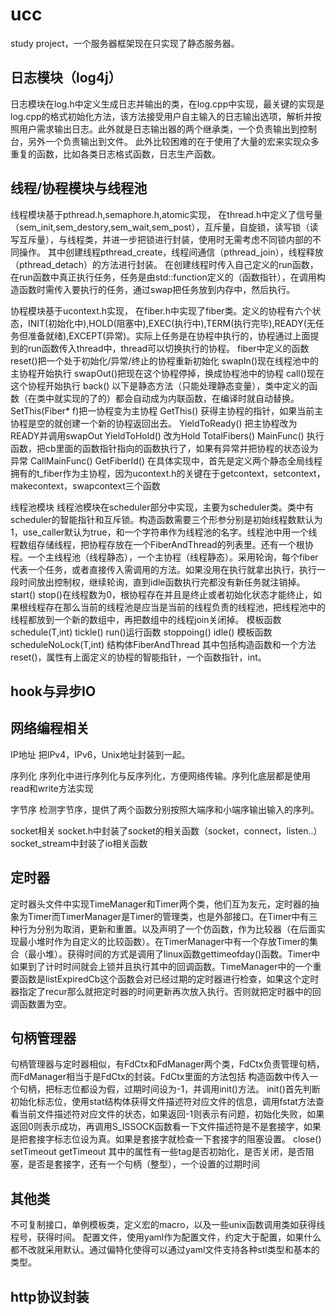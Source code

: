 # ucc
study project，一个服务器框架现在只实现了静态服务器。

## 日志模块（log4j）
日志模块在log.h中定义生成日志并输出的类，在log.cpp中实现，最关键的实现是log.cpp的格式初始化方法，该方法接受用户自主输入的日志输出选项，解析并按照用户需求输出日志。此外就是日志输出器的两个继承类，一个负责输出到控制台，另外一个负责输出到文件。
此外比较困难的在于使用了大量的宏来实现众多重复的函数，比如各类日志格式函数，日志生产函数。

## 线程/协程模块与线程池
线程模块基于pthread.h,semaphore.h,atomic实现，
在thread.h中定义了信号量（sem_init,sem_destory,sem_wait,sem_post），互斥量，自旋锁，读写锁（读写互斥量），与线程类，并进一步把锁进行封装，使用时无需考虑不同锁内部的不同操作。
其中创建线程pthread_create，线程间通信（pthread_join），线程释放（pthread_detach）的方法进行封装。
在创建线程时传入自己定义的run函数，在run函数中真正执行任务，任务是由std::function定义的（函数指针），在调用构造函数时需传入要执行的任务，通过swap把任务放到内存中，然后执行。

协程模块基于ucontext.h实现，
在fiber.h中实现了fiber类。定义的协程有六个状态，INIT(初始化中),HOLD(阻塞中),EXEC(执行中),TERM(执行完毕),READY(无任务但准备就绪),EXCEPT(异常)。实际上任务是在协程中执行的，协程通过上面提到的run函数传入thread中，thread可以切换执行的协程。
fiber中定义的函数
reset()把一个处于初始化/异常/终止的协程重新初始化
swapIn()现在线程池中的主协程开始执行
swapOut()把现在这个协程停掉，换成协程池中的协程
call()现在这个协程开始执行
back()
以下是静态方法（只能处理静态变量），类中定义的函数（在类中就实现的了的）都会自动成为内联函数，在编译时就自动替换。
SetThis(Fiber* f)把一协程变为主协程
GetThis() 获得主协程的指针，如果当前主协程是空的就创建一个新的协程返回出去。
YieldToReady() 把主协程改为READY并调用swapOut
YieldToHold() 改为Hold
TotalFibers()
MainFunc() 执行函数，把cb里面的函数指针指向的函数执行了，如果有异常并把协程的状态设为异常
CallMainFunc()
GetFiberId()
在具体实现中，首先是定义两个静态全局线程拥有的t_fiber作为主协程，因为ucontext.h的关键在于getcontext，setcontext，makecontext，swapcontext三个函数

线程池模块
线程池模块在scheduler部分中实现，主要为scheduler类。类中有scheduler的智能指针和互斥锁。构造函数需要三个形参分别是初始线程数默认为1，use_caller默认为true，和一个字符串作为线程池的名字。线程池中用一个线程数组存储线程，把协程存放在一个FiberAndThread的列表里。还有一个根协程。一个主线程池（线程静态），一个主协程（线程静态）。采用轮询，每个fiber代表一个任务，或者直接传入需调用的方法。如果没用在执行就拿出执行，执行一段时间放出控制权，继续轮询，直到idle函数执行完都没有新任务就注销掉。
start()
stop()在线程数为0，根协程存在并且是终止或者初始化状态才能终止，如果根线程存在那么当前的线程池是应当是当前的线程负责的线程池，把线程池中的线程都放到一个新的数组中，再把数组中的线程join关闭掉。
模板函数schedule(T,int)
tickle()
run()运行函数
stoppoing()
idle()
模板函数scheduleNoLock(T,int)
结构体FiberAndThread 其中包括构造函数和一个方法reset()，属性有上面定义的协程的智能指针，一个函数指针，int。

## hook与异步IO

## 网络编程相关
IP地址
把IPv4，IPv6，Unix地址封装到一起。

序列化
序列化中进行序列化与反序列化，方便网络传输。序列化底层都是使用read和write方法实现


字节序
检测字节序，提供了两个函数分别按照大端序和小端序输出输入的序列。

socket相关
socket.h中封装了socket的相关函数（socket，connect，listen..）
socket_stream中封装了io相关函数

## 定时器
定时器头文件中实现TimeManager和Timer两个类，他们互为友元，定时器的抽象为Timer而TimerManager是Timer的管理类，也是外部接口。在Timer中有三种行为分别为取消，更新和重置。以及声明了一个仿函数，作为比较器（在后面实现最小堆时作为自定义的比较函数）。在TimerManager中有一个存放Timer的集合（最小堆）。获得时间的方式是调用了linux函数gettimeofday()函数。Timer中如果到了计时时间就会上锁并且执行其中的回调函数。TimeManager中的一个重要函数是listExpiredCb这个函数会对已经过期的定时器进行检查，如果这个定时器指定了recur那么就把定时器的时间更新再次放入执行。否则就把定时器中的回调函数置为空。

## 句柄管理器
句柄管理器与定时器相似，有FdCtx和FdManager两个类，FdCtx负责管理句柄，而FdManager相当于是FdCtx的封装。FdCtx里面的方法包括
构造函数中传入一个句柄，把标志位都设为假，过期时间设为-1，并调用init()方法。
init()首先判断初始化标志位，使用stat结构体获得文件描述符对应文件的信息，调用fstat方法查看当前文件描述符对应文件的状态，如果返回-1则表示有问题，初始化失败，如果返回0则表示成功，再调用S_ISSOCK函数看一下文件描述符是不是套接字，如果是把套接字标志位设为真。如果是套接字就检查一下套接字的阻塞设置。
close()
setTimeout
getTimeout
其中的属性有一些tag是否初始化，是否关闭，是否阻塞，是否是套接字，还有一个句柄（整型），一个设置的过期时间
## 其他类
不可复制接口，单例模板类，定义宏的macro，以及一些unix函数调用类如获得线程号，获得时间。
配置文件，使用yaml作为配置文件，约定大于配置，如果什么都不改就采用默认。通过偏特化使得可以通过yaml文件支持各种stl类型和基本的类型。

## http协议封装



